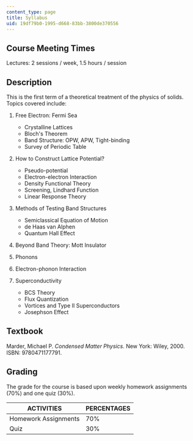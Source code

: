 ```yaml
---
content_type: page
title: Syllabus
uid: 19df79b0-1995-d668-83bb-3800de370556
---
```


Course Meeting Times
--------------------

Lectures: 2 sessions / week, 1.5 hours / session

Description
-----------

This is the first term of a theoretical treatment of the physics of solids. Topics covered include:

1.  Free Electron: Fermi Sea
    *   Crystalline Lattices
    *   Bloch's Theorem
    *   Band Structure: OPW, APW, Tight-binding
    *   Survey of Periodic Table  
          
        
2.  How to Construct Lattice Potential?
    *   Pseudo-potential
    *   Electron-electron Interaction
    *   Density Functional Theory
    *   Screening, Lindhard Function
    *   Linear Response Theory  
          
        
3.  Methods of Testing Band Structures
    *   Semiclassical Equation of Motion
    *   de Haas van Alphen
    *   Quantum Hall Effect  
          
        
4.  Beyond Band Theory: Mott Insulator  
      
    
5.  Phonons  
      
    
6.  Electron-phonon Interaction  
      
    
7.  Superconductivity
    *   BCS Theory
    *   Flux Quantization
    *   Vortices and Type II Superconductors
    *   Josephson Effect

Textbook
--------

Marder, Michael P. _Condensed Matter Physics._ New York: Wiley, 2000. ISBN: 9780471177791.

Grading
-------

The grade for the course is based upon weekly homework assignments (70%) and one quiz (30%).

| ACTIVITIES | PERCENTAGES |
| --- | --- |
| Homework Assignments | 70% |
| Quiz | 30%